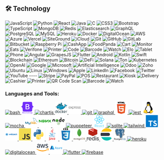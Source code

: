 ## 🛠️ Technology

![JavaScript](https://img.shields.io/badge/-JavaScript-F7DF1E?style=flat-square&logo=javascript)
![Python](https://img.shields.io/badge/-Python-3776AB?style=flat-square&logo=python)
![React](https://img.shields.io/badge/-React-61DAFB?style=flat-square&logo=react)
![Java](https://img.shields.io/badge/-Java-007396?style=flat-square&logo=java)
![C](https://img.shields.io/badge/-C-A8B400?style=flat-square&logo=c)
![CSS3](https://img.shields.io/badge/-CSS3-1572B6?style=flat-square&logo=css3)
![Bootstrap](https://img.shields.io/badge/-Bootstrap-563D7C?style=flat-square&logo=bootstrap)
![TypeScript](https://img.shields.io/badge/-TypeScript-007ACC?style=flat-square&logo=typescript)
![MongoDB](https://img.shields.io/badge/-MongoDB-47A248?style=flat-square&logo=mongodb)
![Redis](https://img.shields.io/badge/-Redis-DC382D?style=flat-square&logo=redis)
![Elasticsearch](https://img.shields.io/badge/-Elasticsearch-005571?style=flat-square&logo=elasticsearch)
![GraphQL](https://img.shields.io/badge/-GraphQL-E10098?style=flat-square&logo=graphql)
![PostgreSQL](https://img.shields.io/badge/-PostgreSQL-336791?style=flat-square&logo=postgresql)
![MySQL](https://img.shields.io/badge/-MySQL-4479A1?style=flat-square&logo=mysql)
![Heroku](https://img.shields.io/badge/-Heroku-430098?style=flat-square&logo=heroku)
![Docker](https://img.shields.io/badge/-Docker-2496ED?style=flat-square&logo=docker)
![DigitalOcean](https://img.shields.io/badge/-DigitalOcean-0080FF?style=flat-square&logo=digitalocean)
![AWS](https://img.shields.io/badge/-AWS-232F3E?style=flat-square&logo=amazon-aws)
![Azure](https://img.shields.io/badge/-Azure-0089D6?style=flat-square&logo=microsoft-azure)
![Vercel](https://img.shields.io/badge/-Vercel-000000?style=flat-square&logo=vercel)
![SiteGround](https://img.shields.io/badge/-SiteGround-009D5B?style=flat-square&logo=siteground)
![iCloud](https://img.shields.io/badge/-iCloud-999999?style=flat-square&logo=apple)
![Git](https://img.shields.io/badge/-Git-F05032?style=flat-square&logo=git)
![GitHub](https://img.shields.io/badge/-GitHub-181717?style=flat-square&logo=github)
![GitLab](https://img.shields.io/badge/-GitLab-FCA121?style=flat-square&logo=gitlab)
![Bitbucket](https://img.shields.io/badge/-Bitbucket-0052CC?style=flat-square&logo=bitbucket)
![Raspberry Pi](https://img.shields.io/badge/-Raspberry%20Pi-C51E24?style=flat-square&logo=raspberrypi)
![CashApp](https://img.shields.io/badge/-CashApp-00A248?style=flat-square&logo=cashapp)
![FoodPanda](https://img.shields.io/badge/-FoodPanda-FF3C00?style=flat-square&logo=foodpanda)
![Cart](https://img.shields.io/badge/-Cart-FF8C00?style=flat-square&logo=shopping-cart)
![Monitor](https://img.shields.io/badge/-Monitor-696969?style=flat-square&logo=monitor)
![Eats](https://img.shields.io/badge/-Eats-34A853?style=flat-square&logo=uber-eats)
![Verifone](https://img.shields.io/badge/-Verifone-7D8B9B?style=flat-square&logo=verifone)
![Printer](https://img.shields.io/badge/-Printer-808080?style=flat-square&logo=printer)
![Code](https://img.shields.io/badge/-Code-4B0082?style=flat-square&logo=code)
![Barcode](https://img.shields.io/badge/-Barcode-1E90FF?style=flat-square&logo=barcode)
![Watch](https://img.shields.io/badge/-Watch-8A2BE2?style=flat-square&logo=apple-watch)
![Elo](https://img.shields.io/badge/-Elo-FF4500?style=flat-square&logo=elo)
![Tablet](https://img.shields.io/badge/-Tablet-ADFF2F?style=flat-square&logo=tablet)
![Phone](https://img.shields.io/badge/-Phone-FFD700?style=flat-square&logo=mobile-phone)
![Angular](https://img.shields.io/badge/-Angular-E23237?style=flat-square&logo=angular)
![GrapesJS](https://img.shields.io/badge/-GrapesJS-4A4A4A?style=flat-square&logo=grapesjs)
![Flutter](https://img.shields.io/badge/-Flutter-02569B?style=flat-square&logo=flutter)
![Android](https://img.shields.io/badge/-Android-3DDC84?style=flat-square&logo=android)
![Kotlin](https://img.shields.io/badge/-Kotlin-7F52FF?style=flat-square&logo=kotlin)
![Swift](https://img.shields.io/badge/-Swift-F05138?style=flat-square&logo=swift)
![Blockchain](https://img.shields.io/badge/-Blockchain-000000?style=flat-square&logo=bitcoin)
![Ethereum](https://img.shields.io/badge/-Ethereum-3C3C3D?style=flat-square&logo=ethereum)
![Bitcoin](https://img.shields.io/badge/-Bitcoin-F7931A?style=flat-square&logo=bitcoin)
![DeFi](https://img.shields.io/badge/-DeFi-4B0082?style=flat-square&logo=decentralized)
![Solana](https://img.shields.io/badge/-Solana-5C2D91?style=flat-square&logo=solana)
![Ton](https://img.shields.io/badge/-Ton-000000?style=flat-square&logo=ton)
![Kubernetes](https://img.shields.io/badge/-Kubernetes-326CE5?style=flat-square&logo=kubernetes)
![OpenAI](https://img.shields.io/badge/-OpenAI-00B3F0?style=flat-square&logo=openai)
![Google](https://img.shields.io/badge/-Google-4285F4?style=flat-square&logo=google)
![Microsoft](https://img.shields.io/badge/-Microsoft-0078D4?style=flat-square&logo=microsoft)
![Artificial Intelligence](https://img.shields.io/badge/-AI-00BFFF?style=flat-square&logo=artificial-intelligence)
![Odoo](https://img.shields.io/badge/-Odoo-7E3C3D?style=flat-square&logo=odoo)
![Zoho](https://img.shields.io/badge/-Zoho-4C4C4C?style=flat-square&logo=zoho)
![Ubuntu](https://img.shields.io/badge/-Ubuntu-E95420?style=flat-square&logo=ubuntu)
![Linux](https://img.shields.io/badge/-Linux-FCC624?style=flat-square&logo=linux)
![Windows](https://img.shields.io/badge/-Windows-0078D6?style=flat-square&logo=windows)
![Apple](https://img.shields.io/badge/-Apple-999999?style=flat-square&logo=apple)
![LinkedIn](https://img.shields.io/badge/-LinkedIn-0A66C2?style=flat-square&logo=linkedin)
![Facebook](https://img.shields.io/badge/-Facebook-1877F2?style=flat-square&logo=facebook)
![Twitter](https://img.shields.io/badge/-Twitter-1DA1F2?style=flat-square&logo=twitter)
![YouTube](https://img.shields.io/badge/-YouTube-FF0000?style=flat-square&logo=youtube) ----
![Stripe](https://img.shields.io/badge/-Stripe-6772E5?style=flat-square&logo=stripe)
![PayPal](https://img.shields.io/badge/-PayPal-00457C?style=flat-square&logo=paypal)
![POS](https://img.shields.io/badge/-POS-FF4500?style=flat-square&logo=cashapp)
![Restaurant](https://img.shields.io/badge/-Restaurant-FFD700?style=flat-square&logo=foodpanda)
![Kiosk](https://img.shields.io/badge/-Kiosk-4682B4?style=flat-square&logo=monitor)
![Delivery](https://img.shields.io/badge/-Delivery-00CC66?style=flat-square&logo=uber-eats)
![Cashier](https://img.shields.io/badge/-Cashier-FF6347?style=flat-square&logo=verifone)
![Printer](https://img.shields.io/badge/-Printer-696969?style=flat-square&logo=printer)
![QR Code Scan](https://img.shields.io/badge/-QR%20Code%20Scan-4B0082?style=flat-square&logo=qr-code)
![Barcode](https://img.shields.io/badge/-Barcode-1E90FF?style=flat-square&logo=barcode)
![Watch](https://img.shields.io/badge/-Watch-8A2BE2?style=flat-square&logo=apple-watch)


<h3 align="left">Languages and Tools:</h3>
<p align="left">
    <!-- Existing items -->
    <a href="https://www.gnu.org/software/bash/" target="_blank" rel="noreferrer">
        <img src="https://www.vectorlogo.zone/logos/gnu_bash/gnu_bash-icon.svg" alt="bash" width="40" height="40"/>
    </a>
    <a href="https://getbootstrap.com" target="_blank" rel="noreferrer">
        <img src="https://raw.githubusercontent.com/devicons/devicon/master/icons/bootstrap/bootstrap-plain-wordmark.svg" alt="bootstrap" width="40" height="40"/>
    </a>
    <a href="https://www.chartjs.org" target="_blank" rel="noreferrer">
        <img src="https://www.chartjs.org/media/logo-title.svg" alt="chartjs" width="40" height="40"/>
    </a>
    <a href="https://www.docker.com/" target="_blank" rel="noreferrer">
        <img src="https://raw.githubusercontent.com/devicons/devicon/master/icons/docker/docker-original-wordmark.svg" alt="docker" width="40" height="40"/>
    </a>
    <a href="https://expressjs.com" target="_blank" rel="noreferrer">
        <img src="https://raw.githubusercontent.com/devicons/devicon/master/icons/express/express-original-wordmark.svg" alt="express" width="40" height="40"/>
    </a>
    <a href="https://git-scm.com/" target="_blank" rel="noreferrer">
        <img src="https://www.vectorlogo.zone/logos/git-scm/git-scm-icon.svg" alt="git" width="40" height="40"/>
    </a>
    <a href="https://graphql.org" target="_blank" rel="noreferrer">
        <img src="https://www.vectorlogo.zone/logos/graphql/graphql-icon.svg" alt="graphql" width="40" height="40"/>
    </a>
    <a href="https://www.w3.org/html/" target="_blank" rel="noreferrer">
        <img src="https://raw.githubusercontent.com/devicons/devicon/master/icons/html5/html5-original-wordmark.svg" alt="html5" width="40" height="40"/>
    </a>
    <a href="https://jestjs.io" target="_blank" rel="noreferrer">
        <img src="https://www.vectorlogo.zone/logos/jestjsio/jestjsio-icon.svg" alt="jest" width="40" height="40"/>
    </a>
    <a href="https://www.linux.org/" target="_blank" rel="noreferrer">
        <img src="https://raw.githubusercontent.com/devicons/devicon/master/icons/linux/linux-original.svg" alt="linux" width="40" height="40"/>
    </a>
    <a href="https://mochajs.org" target="_blank" rel="noreferrer">
        <img src="https://www.vectorlogo.zone/logos/mochajs/mochajs-icon.svg" alt="mocha" width="40" height="40"/>
    </a>
    <a href="https://www.mysql.com/" target="_blank" rel="noreferrer">
        <img src="https://raw.githubusercontent.com/devicons/devicon/master/icons/mysql/mysql-original-wordmark.svg" alt="mysql" width="40" height="40"/>
    </a>
    <a href="https://www.nginx.com" target="_blank" rel="noreferrer">
        <img src="https://raw.githubusercontent.com/devicons/devicon/master/icons/nginx/nginx-original.svg" alt="nginx" width="40" height="40"/>
    </a>
    <a href="https://nodejs.org" target="_blank" rel="noreferrer">
        <img src="https://raw.githubusercontent.com/devicons/devicon/master/icons/nodejs/nodejs-original-wordmark.svg" alt="nodejs" width="40" height="40"/>
    </a>
    <a href="https://github.com/puppeteer/puppeteer" target="_blank" rel="noreferrer">
        <img src="https://www.vectorlogo.zone/logos/pptrdev/pptrdev-official.svg" alt="puppeteer" width="40" height="40"/>
    </a>
    <a href="https://reactjs.org/" target="_blank" rel="noreferrer">
        <img src="https://raw.githubusercontent.com/devicons/devicon/master/icons/react/react-original-wordmark.svg" alt="react" width="40" height="40"/>
    </a>
    <a href="https://www.sqlite.org/" target="_blank" rel="noreferrer">
        <img src="https://www.vectorlogo.zone/logos/sqlite/sqlite-icon.svg" alt="sqlite" width="40" height="40"/>
    </a>
    <a href="https://tailwindcss.com/" target="_blank" rel="noreferrer">
        <img src="https://www.vectorlogo.zone/logos/tailwindcss/tailwindcss-icon.svg" alt="tailwind" width="40" height="40"/>
    </a>
    <a href="https://www.typescriptlang.org/" target="_blank" rel="noreferrer">
        <img src="https://raw.githubusercontent.com/devicons/devicon/master/icons/typescript/typescript-original.svg" alt="typescript" width="40" height="40"/>
    </a>
    <a href="https://webpack.js.org" target="_blank" rel="noreferrer">
        <img src="https://raw.githubusercontent.com/devicons/devicon/d00d0969292a6569d45b06d3f350f463a0107b0d/icons/webpack/webpack-original-wordmark.svg" alt="webpack" width="40" height="40"/>
    </a>
    <a href="https://www.javascript.com" target="_blank" rel="noreferrer">
        <img src="https://raw.githubusercontent.com/devicons/devicon/master/icons/javascript/javascript-original.svg" alt="javascript" width="40" height="40"/>
    </a>
    <a href="https://www.python.org" target="_blank" rel="noreferrer">
        <img src="https://raw.githubusercontent.com/devicons/devicon/master/icons/python/python-original.svg" alt="python" width="40" height="40"/>
    </a>
    <a href="https://www.java.com" target="_blank" rel="noreferrer">
        <img src="https://raw.githubusercontent.com/devicons/devicon/master/icons/java/java-original-wordmark.svg" alt="java" width="40" height="40"/>
    </a>
    <a href="https://www.w3.org/Style/CSS/" target="_blank" rel="noreferrer">
        <img src="https://raw.githubusercontent.com/devicons/devicon/master/icons/css3/css3-original-wordmark.svg" alt="css3" width="40" height="40"/>
    </a>
    <a href="https://www.mongodb.com" target="_blank" rel="noreferrer">
        <img src="https://raw.githubusercontent.com/devicons/devicon/master/icons/mongodb/mongodb-original-wordmark.svg" alt="mongodb" width="40" height="40"/>
    </a>
    <a href="https://redis.io" target="_blank" rel="noreferrer">
        <img src="https://raw.githubusercontent.com/devicons/devicon/master/icons/redis/redis-original-wordmark.svg" alt="redis" width="40" height="40"/>
    </a>
    <a href="https://www.elastic.co" target="_blank" rel="noreferrer">
        <img src="https://raw.githubusercontent.com/devicons/devicon/master/icons/elasticsearch/elasticsearch-original.svg" alt="elasticsearch" width="40" height="40"/>
    </a>
    <a href="https://www.postgresql.org" target="_blank" rel="noreferrer">
        <img src="https://raw.githubusercontent.com/devicons/devicon/master/icons/postgresql/postgresql-original-wordmark.svg" alt="postgresql" width="40" height="40"/>
    </a>
    <a href="https://heroku.com" target="_blank" rel="noreferrer">
        <img src="https://www.vectorlogo.zone/logos/heroku/heroku-icon.svg" alt="heroku" width="40" height="40"/>
    </a>
    <a href="https://www.digitalocean.com" target="_blank" rel="noreferrer">
        <img src="https://www.vectorlogo.zone/logos/digitalocean/digitalocean-tile.svg" alt="digitalocean" width="40" height="40"/>
    </a>
    <a href="https://aws.amazon.com" target="_blank" rel="noreferrer">
        <img src="https://raw.githubusercontent.com/devicons/devicon/master/icons/amazonwebservices/amazonwebservices-original-wordmark.svg" alt="aws" width="40" height="40"/>
    </a>
    <a href="https://azure.microsoft.com" target="_blank" rel="noreferrer">
        <img src="https://raw.githubusercontent.com/devicons/devicon/master/icons/azure/azure-original-wordmark.svg" alt="azure" width="40" height="40"/>
    </a>
    <a href="https://flutter.dev" target="_blank" rel="noreferrer">
        <img src="https://www.vectorlogo.zone/logos/flutterio/flutterio-icon.svg" alt="flutter" width="40" height="40"/>
    </a>
    <a href="https://firebase.google.com/" target="_blank" rel="noreferrer">
        <img src="https://www.vectorlogo.zone/logos/firebase/firebase-icon.svg" alt="firebase" width="40" height="40"/>
    </a>
</p>

